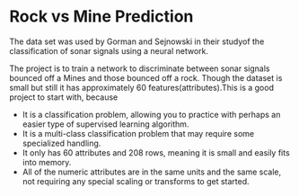 # Rock vs Mine Prediction

The data set was used by Gorman and Sejnowski in their studyof the classification of sonar signals using a neural network. 

The project is to train a network to discriminate between sonar signals bounced off a Mines and those bounced off a rock. Though the dataset is small but still it has approximately 60 features(attributes).This is a good project to start with, because

- It is a classification problem, allowing you to practice with perhaps an easier type of supervised learning algorithm.
- It is a multi-class classification problem that may require some specialized handling.
- It only has 60 attributes and 208 rows, meaning it is small and easily fits into memory.
- All of the numeric attributes are in the same units and the same scale, not requiring any special scaling or transforms to get started.
